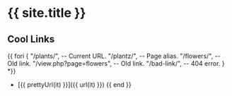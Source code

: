 # {{ site.title }}

## Cool Links

{{ fori {
	"/plants/",               -- Current URL.
	"/plantz/",               -- Page alias.
	"/flowers/",              -- Old link.
	"/view.php?page=flowers", -- Old link.
	"/bad-link/",             -- 404 error.
} *}}
- [{{ prettyUrl(it) }}]({{ url(it) }})
{{ end }}
